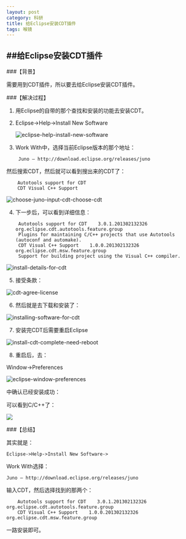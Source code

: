 ```yaml
---
layout: post
category: 科研
title: 给Eclipse安装CDT插件
tags: 喉镜
---
```


##给Eclipse安装CDT插件
-----

###【背景】

需要用到CDT插件，所以要去给Eclipse安装CDT插件。

###【解决过程】

1. 用Eclipse的自带的那个查找和安装的功能去安装CDT。

2. Eclipse->Help->Install New Software

	![eclipse-help-install-new-software](http://7xkeeu.com1.z0.glb.clouddn.com/eclipse-help-install-new-software_thumb.png)

3. Work With中，选择当前Eclipse版本的那个地址：

		Juno – http://download.eclipse.org/releases/juno

然后搜索CDT，然后就可以看到搜出来的CDT了：

		Autotools support for CDT 
		CDT Visual C++ Support
		
![choose-juno-input-cdt-choose-cdt](http://7xkeeu.com1.z0.glb.clouddn.com/choose-juno-input-cdt-choose-cdt_thumb.png)
		
4. 下一步后，可以看到详细信息：

		Autotools support for CDT    3.0.1.201302132326    org.eclipse.cdt.autotools.feature.group 
		Plugins for maintaining C/C++ projects that use Autotools (autoconf and automake).
  		CDT Visual C++ Support    1.0.0.201302132326    org.eclipse.cdt.msw.feature.group 
		Support for building project using the Visual C++ compiler.
		
![install-details-for-cdt](http://7xkeeu.com1.z0.glb.clouddn.com/install-details-for-cdt_thumb.png)
		
5. 接受条款：

![cdt-agree-license](http://7xkeeu.com1.z0.glb.clouddn.com/cdt-agree-license_thumb.png)


6. 然后就是去下载和安装了：

![installing-software-for-cdt](http://7xkeeu.com1.z0.glb.clouddn.com/installing-software-for-cdt_thumb.png)


7. 安装完CDT后需要重启Eclipse

![install-cdt-complete-need-reboot](http://7xkeeu.com1.z0.glb.clouddn.com/install-cdt-complete-need-reboot_thumb.png)

8. 重启后，去：

Window->Preferences

![eclipse-window-preferences](http://7xkeeu.com1.z0.glb.clouddn.com/eclipse-window-preferences_thumb1.png)

中确认已经安装成功：

可以看到C/C++了：

![](http://7xkeeu.com1.z0.glb.clouddn.com/eclipse-support-c-cpp-now_thumb.png)


###【总结】

其实就是：

	Eclipse->Help->Install New Software->

Work With选择：
		
	Juno – http://download.eclipse.org/releases/juno

输入CDT，然后选择找到的那两个：

		Autotools support for CDT    3.0.1.201302132326    org.eclipse.cdt.autotools.feature.group 
		CDT Visual C++ Support    1.0.0.201302132326    org.eclipse.cdt.msw.feature.group
		
一路安装即可。